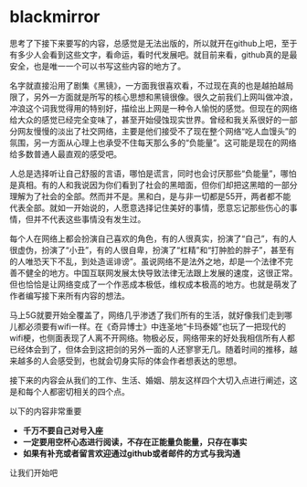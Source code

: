 # blackmirror

思考了下接下来要写的内容，总感觉是无法出版的，所以就开在github上吧，至于有多少人会看到这些文字，看命运，看时代发展吧。就目前来看，github真的是最安全，也是唯一一个可以书写这些内容的地方了。

名字就直接沿用了剧集《黑镜》，一方面我很喜欢看，不过现在真的也是越拍越局限了，另外一方面就是所写的核心思想和黑镜很像。很久之前我们上网叫做冲浪，冲浪这个词我觉得用的特别好，描绘出上网是一种令人愉悦的感觉。但现在的网络给大众的感觉已经完全变味了，甚至开始侵蚀现实世界。曾经和我关系很好的一部分网友慢慢的淡出了社交网络，主要是他们接受不了现在整个网络“吃人血馒头”的氛围，另一方面从心理上也承受不住每天那么多的“负能量”。这可能是现在的网络给多数普通人最直观的感受吧。

人总是选择听让自己舒服的言语，哪怕是谎言，同时也会讨厌那些“负能量”，哪怕是真相。有的人和我说因为你们看到了社会的黑暗面，但你们却把这黑暗的一部分理解为了社会的全部。然而并不是。黑和白，是与非一切都是55开，两者都不能代表全部。就如一开始说的，人愿意选择记住美好的事情，愿意忘记那些伤心的事情，但并不代表这些事情没有发生过。

每个人在网络上都会扮演自己喜欢的角色，有的人很真实，扮演了“自己”，有的人很虚伪，扮演了“小丑”，有的人很自卑，扮演了“杠精”和“打肿脸的胖子”，甚至有的人唯恐天下不乱，到处造谣诽谤”。虽说网络不是法外之地，却是一个法律不完善不健全的地方。中国互联网发展太快导致法律无法跟上发展的速度，这很正常。但也恰恰是让网络变成了一个作恶成本极低，维权成本极高的地方。也就是萌发了作者编写接下来所有内容的想法。

马上5G就要开始全覆盖了，网络几乎渗透了我们所有的生活，就好像我们走到哪儿都必须要有wifi一样。在《奇异博士》中连圣地“卡玛泰姬”也玩了一把现代的wifi梗，也侧面表现了人离不开网络。物极必反，网络带来的好处我相信所有人都已经体会到了，但体会到这把剑的另外一面的人还寥寥无几。随着时间的推移，越来越多的人会感受到，也就会切身实际的体会作者想表达的思想。

接下来的内容会从我们的工作、生活、婚姻、朋友这样四个大切入点进行阐述，这是和每个人都密切相关的四个点。

以下的内容非常重要

* **千万不要自己对号入座**
* **一定要用空杯心态进行阅读，不存在正能量负能量，只存在事实**
* **如果有补充或者留言欢迎通过github或者邮件的方式与我沟通**

让我们开始吧


